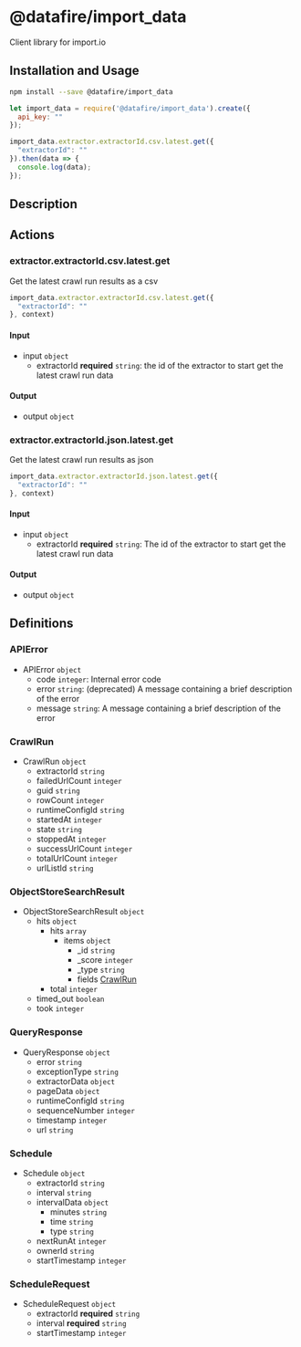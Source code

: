 # @datafire/import_data

Client library for import.io

## Installation and Usage
```bash
npm install --save @datafire/import_data
```
```js
let import_data = require('@datafire/import_data').create({
  api_key: ""
});

import_data.extractor.extractorId.csv.latest.get({
  "extractorId": ""
}).then(data => {
  console.log(data);
});
```

## Description



## Actions

### extractor.extractorId.csv.latest.get
Get the latest crawl run results as a csv


```js
import_data.extractor.extractorId.csv.latest.get({
  "extractorId": ""
}, context)
```

#### Input
* input `object`
  * extractorId **required** `string`: the id of the extractor to start get the latest crawl run data

#### Output
* output `object`

### extractor.extractorId.json.latest.get
Get the latest crawl run results as json


```js
import_data.extractor.extractorId.json.latest.get({
  "extractorId": ""
}, context)
```

#### Input
* input `object`
  * extractorId **required** `string`: The id of the extractor to start get the latest crawl run data

#### Output
* output `object`



## Definitions

### APIError
* APIError `object`
  * code `integer`: Internal error code
  * error `string`: (deprecated) A message containing a brief description of the error
  * message `string`: A message containing a brief description of the error

### CrawlRun
* CrawlRun `object`
  * extractorId `string`
  * failedUrlCount `integer`
  * guid `string`
  * rowCount `integer`
  * runtimeConfigId `string`
  * startedAt `integer`
  * state `string`
  * stoppedAt `integer`
  * successUrlCount `integer`
  * totalUrlCount `integer`
  * urlListId `string`

### ObjectStoreSearchResult
* ObjectStoreSearchResult `object`
  * hits `object`
    * hits `array`
      * items `object`
        * _id `string`
        * _score `integer`
        * _type `string`
        * fields [CrawlRun](#crawlrun)
    * total `integer`
  * timed_out `boolean`
  * took `integer`

### QueryResponse
* QueryResponse `object`
  * error `string`
  * exceptionType `string`
  * extractorData `object`
  * pageData `object`
  * runtimeConfigId `string`
  * sequenceNumber `integer`
  * timestamp `integer`
  * url `string`

### Schedule
* Schedule `object`
  * extractorId `string`
  * interval `string`
  * intervalData `object`
    * minutes `string`
    * time `string`
    * type `string`
  * nextRunAt `integer`
  * ownerId `string`
  * startTimestamp `integer`

### ScheduleRequest
* ScheduleRequest `object`
  * extractorId **required** `string`
  * interval **required** `string`
  * startTimestamp `integer`


